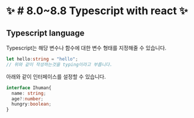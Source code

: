# ✨ # 8.0~8.8 Typescript with react ✨

##  Typescript language

Typescript는 해당 변수나 함수에 대한 변수 형태를 지정해줄 수 있습니다.

```Typescript
let hello:string = "hello";
// 위와 같이 작성하는것을 typing이라고 부릅니다.
```

아래와 같이 인터페이스를 설정할 수 있습니다.

```Typescript
interface Ihuman{
  name: string;
  age?:number;
  hungry:boolean;
}
```
